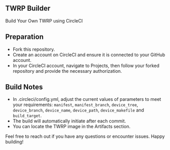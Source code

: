 ## TWRP Builder
Build Your Own TWRP using CircleCI

## Preparation
* Fork this repository.
* Create an account on CircleCI and ensure it is connected to your GitHub account.
* In your CircleCI account, navigate to Projects, then follow your forked repository and provide the necessary authorization.

## Build Notes
* In .circleci/config.yml, adjust the current values of parameters to meet your requirements: `manifest`, `manifest_branch`, `device_tree`, `device_branch`, `device_name`, `device_path`, `device_makefile` and `build_target`.
* The build will automatically initiate after each commit.
* You can locate the TWRP image in the Artifacts section.

Feel free to reach out if you have any questions or encounter issues. Happy building!